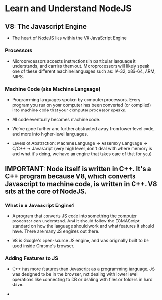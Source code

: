 # Learn and Understand NodeJS

## V8: The Javascript Engine
* The heart of NodeJS lies within the V8 JavaScript Engine

### Processors
* Microprocessors accepts instructions in particular language it understands, and carries them out. Microprocessors will likely speak one of these different machine languages such as: IA-32, x86-64, ARM, MIPS.

### Machine Code (aka Machine Language)
* Programming languages spoken by computer processors. Every program you run on your computer has been converted (or compiled) into machine code that your computer processor speaks.

* All code eventually becomes machine code.

* We've gone further and further abstracted away from lower-level code, and more into higher-level languages.

* Levels of Abstraction: Machine Language -> Assembly Language -> C/C++ -> Javascript (very high level, don't deal with where memory is and what it's doing, we have an engine that takes care of that for you)

## IMPORTANT: Node itself is written in C++. It's a C++ program because V8, which converts Javascript to machine code, is written in C++. V8 sits at the core of NodeJS.



### What is a Javascript Engine?
* A program that converts JS code into something the computer processor can understand. And it should follow the ECMAScript standard on how the language should work and what features it should have. There are many JS engines out there.

* V8 is Google's open-source JS engine, and was originally built to be used inside Chrome's browser.


### Adding Features to JS
* C++ has more features than Javascript as a programming language. JS was designed to be in the browser, not dealing with lower level operations like connecting to DB or dealing with files or folders in hard drive.

*
